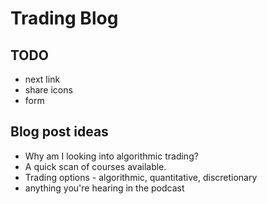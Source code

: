# Trading Blog

## TODO

- next link
- share icons
- form

## Blog post ideas

- Why am I looking into algorithmic trading?
- A quick scan of courses available.
- Trading options - algorithmic, quantitative, discretionary
- anything you're hearing in the podcast
